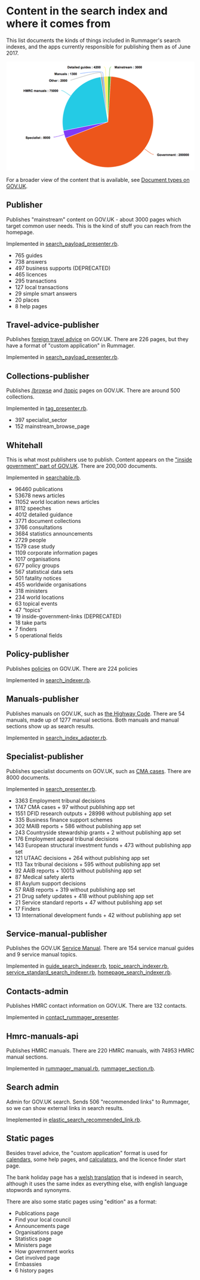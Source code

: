 # Content in the search index and where it comes from

This list documents the kinds of things included in Rummager's search indexes,
and the apps currently responsible for publishing them as of June 2017.

![Government content and HMRC manuals make up most of the content we index](rough_content_breakdown.png)

For a broader view of the content that is available, see [Document types on GOV.UK](https://docs.publishing.service.gov.uk/document-types.html).

## Publisher
Publishes "mainstream" content on GOV.UK - about 3000 pages which target common user needs. This is the kind of stuff you can reach from the homepage.

Implemented in [search_payload_presenter.rb](https://github.com/alphagov/publisher/blob/master/app/presenters/search_payload_presenter.rb).

 - 765 guides
 - 738 answers
 - 497 business supports (DEPRECATED)
 - 465 licences
 - 295 transactions
 - 127 local transactions
 - 29 simple smart answers
 - 20 places
 - 8 help pages


## Travel-advice-publisher
Publishes [foreign travel advice](https://www.gov.uk/foreign-travel-advice) on GOV.UK. There are 226 pages, but they have
a format of "custom application" in Rummager.

Implemented in [search_payload_presenter.rb](https://github.com/alphagov/travel-advice-publisher/blob/master/app/presenters/search_payload_presenter.rb).

## Collections-publisher
Publishes [/browse](https://www.gov.uk/browse) and [/topic](https://www.gov.uk/topic) pages on GOV.UK. There are around 500 collections.

Implemented in [tag_presenter.rb](https://github.com/alphagov/collections-publisher/blob/master/app/presenters/tag_presenter.rb).

- 397 specialist_sector
- 152 mainstream_browse_page

## Whitehall
This is what most publishers use to publish. Content appears on the ["inside government" part of GOV.UK](https://www.gov.uk/government/publications). There are 200,000 documents.

Implemented in [searchable.rb](https://github.com/alphagov/whitehall/blob/master/app/models/searchable.rb).

- 96460 publications
- 53678 news articles
- 11052 world location news articles
- 8112 speeches
- 4012 detailed guidance
- 3771 document collections
- 3766 consultations
- 3684 statistics announcements
- 2729 people
- 1579 case study
- 1109 corporate information pages
- 1017 organisations
- 677 policy groups
- 567 statistical data sets
- 501 fatality notices
- 455 worldwide organisations
- 318 ministers
- 234 world locations
- 63 topical events
- 47 “topics”
- 19 inside-government-links (DEPRECATED)
- 18 take parts
- 7 finders
- 5 operational fields

## Policy-publisher
Publishes [policies](https://www.gov.uk/government/policies) on GOV.UK. There are 224 policies

Implemented in [search_indexer.rb](https://github.com/alphagov/policy-publisher/blob/master/lib/policy_actions/search_indexer.rb).

## Manuals-publisher
Publishes manuals on GOV.UK, such as [the Highway Code](https://www.gov.uk/guidance/the-highway-code). There are 54 manuals, made up of 1277 manual sections.
Both manuals and manual sections show up as search results.

Implemented in [search_index_adapter.rb](https://github.com/alphagov/manuals-publisher/blob/master/app/adapters/search_index_adapter.rb).

## Specialist-publisher
Publishes specialist documents on GOV.UK, such as [CMA cases](https://www.gov.uk/cma-cases). There are 8000 documents.

Implemented in [search_presenter.rb](https://github.com/alphagov/specialist-publisher/blob/master/app/presenters/search_presenter.rb).

- 3363 Employment tribunal decisions
- 1747 CMA cases + 97 without publishing app set
- 1551 DFID research outputs + 28998 without publishing app set
- 335 Business finance support schemes
- 302 MAIB reports + 586 without publishing app set
- 243 Countryside stewardship grants + 2 without publishing app set
- 176 Employment appeal tribunal decisions
- 143 European structural investment funds + 473 without publishing app set
- 121 UTAAC decisions + 264 without publishing app set
- 113 Tax tribunal decisions + 595 without publishing app set
- 92 AAIB reports + 10013 without publishing app set
- 87 Medical safety alerts
- 81 Asylum support decisions
- 57 RAIB reports + 319 without publishing app set
- 21 Drug safety updates + 418 without publishing app set
- 21 Service standard reports + 47 without publishing app set
- 17 Finders
- 13 International development funds + 42 without publishing app set

## Service-manual-publisher
Publishes the GOV.UK [Service Manual](https://www.gov.uk/service-manual). There are 154 service manual guides
and 9 service manual topics.

Implemented in [guide_search_indexer.rb](https://github.com/alphagov/service-manual-publisher/blob/master/app/models/guide_search_indexer.rb), [topic_search_indexer.rb](https://github.com/alphagov/service-manual-publisher/blob/master/app/models/topic_search_indexer.rb), [service_standard_search_indexer.rb](https://github.com/alphagov/service-manual-publisher/blob/master/app/models/service_standard_search_indexer.rb), [homepage_search_indexer.rb](https://github.com/alphagov/service-manual-publisher/blob/master/app/models/homepage_search_indexer.rb).

## Contacts-admin
Publishes HMRC contact information on GOV.UK. There are 132 contacts.

Implemented in [contact_rummager_presenter](https://github.com/alphagov/contacts-admin/blob/master/app/presenters/contact_rummager_presenter.rb).

## Hmrc-manuals-api
Publishes HMRC manuals. There are 220 HMRC manuals, with 74953 HMRC manual sections.

Implemented in [rummager_manual.rb](https://github.com/alphagov/hmrc-manuals-api/blob/master/app/models/rummager_manual.rb), [rummager_section.rb](https://github.com/alphagov/hmrc-manuals-api/blob/master/app/models/rummager_section.rb).

## Search admin
Admin for GOV.UK search. Sends 506 "recommended links" to Rummager, so we can
show external links in search results.

Imeplemented in [elastic_search_recommended_link.rb](https://github.com/alphagov/search-admin/blob/master/app/models/elastic_search_recommended_link.rb).

## Static pages
Besides travel advice, the "custom application" format is used for [calendars](https://github.com/alphagov/calendars/tree/master/lib/data), some help pages,
and [calculators](https://github.com/alphagov/calculators), and the licence finder start page.

The bank holiday page has a [welsh translation](https://www.gov.uk/gwyliau-banc) that is indexed in search,
although it uses the same index as everything else, with english language stopwords and synonyms.


There are also some static pages using "edition" as a format:

- Publications page
- Find your local council
- Announcements page
- Organisations page
- Statistics page
- Ministers page
- How government works
- Get involved page
- Embassies
- 6 history pages
